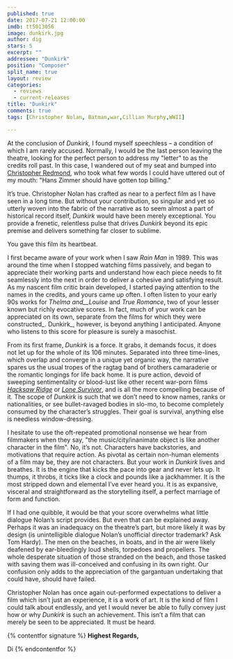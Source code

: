 ```yaml
---
published: true
date: 2017-07-21 12:00:00
imdb: tt5013056
image: dunkirk.jpg
author: dig
stars: 5
excerpt: ""
addressee: "Dunkirk"
position: "Composer"
split_name: true
layout: review
categories: 
  - reviews
  - current-releases
title: "Dunkirk"
comments: true
tags: [Christopher Nolan, Batman,war,Cillian Murphy,WWII]

---
```


At the conclusion of _Dunkirk,_ I found myself speechless – a condition of which I am rarely accused. Normally, I would be the last person leaving the theatre, looking for the perfect person to address my "letter" to as the credits roll past. In this case, I wandered out of my seat and bumped into [Christopher Redmond](http://www.dearcastandcrew.com/writers/christopherr/), who took what few words I could have uttered out of my mouth: "Hans Zimmer should have gotten top billing."

It’s true. Christopher Nolan has crafted as near to a perfect film as I have seen in a long time. But without your contribution, so singular and yet so utterly woven into the fabric of the narrative as to seem almost a part of historical record itself, _Dunkirk_ would have been merely exceptional. You provide a frenetic, relentless pulse that drives _Dunkirk_ beyond its epic premise and delivers something far closer to sublime.

You gave this film its heartbeat.

I first became aware of your work when I saw _Rain Man_ in 1989. This was around the time when I stopped watching films passively, and began to appreciate their working parts and understand how each piece needs to fit seamlessly into the next in order to deliver a cohesive and satisfying result. As my nascent film critic brain developed, I started paying attention to the names in the credits, and yours came up often. I often listen to your early 90s works for _Thelma and__Louise_ and _True Romance_, two of your lesser known but richly evocative scores. In fact, much of your work can be appreciated on its own, separate from the films for which they were constructed_. Dunkirk_, however, is beyond anything I anticipated. Anyone who listens to this score for pleasure is surely a masochist.

From its first frame, _Dunkirk_ is a force. It grabs, it demands focus, it does not let up for the whole of its 106 minutes. Separated into three time-lines, which overlap and converge in a unique yet organic way, the narrative spares us the usual tropes of the ragtag band of brothers camaraderie or the romantic longings for life back home. It is pure action, devoid of sweeping sentimentality or blood-lust like other recent war-porn films [_Hacksaw Ridge_](http://www.dearcastandcrew.com/content/2016/11/4/hacksaw-ridge.html) or [_Lone Survivor_](http://www.dearcastandcrew.com/content/2014/1/9/lone-survivor.html), and is all the more compelling because of it. The scope of _Dunkirk_ is such that we don’t need to know names, ranks or nationalities, or see bullet-ravaged bodies in slo-mo, to become completely consumed by the character’s struggles. Their goal is survival, anything else is needless window-dressing.

I hesitate to use the oft-repeated promotional nonsense we hear from filmmakers when they say, "the music/city/inanimate object is like another character in the film". No, it’s not. Characters have backstories, and motivations that require action. As pivotal as certain non-human elements of a film may be, they are not characters. But your work in _Dunkirk_ lives and breathes. It is the engine that kicks the pace into gear and never lets up. It thumps, it throbs, it ticks like a clock and pounds like a jackhammer. It is the most stripped down and elemental I’ve ever heard you. It is as expansive, visceral and straightforward as the storytelling itself, a perfect marriage of form and function.

If I had one quibble, it would be that your score overwhelms what little dialogue Nolan’s script provides. But even that can be explained away. Perhaps it was an inadequacy on the theatre’s part, but more likely it was by design (is unintelligible dialogue Nolan’s unofficial director trademark? Ask Tom Hardy). The men on the beaches, in boats, and in the air were likely deafened by ear-bleedingly loud shells, torpedoes and propellers. The whole desperate situation of those stranded on the beach, and those tasked with saving them was ill-conceived and confusing in its own right. Our confusion only adds to the appreciation of the gargantuan undertaking that could have, should have failed.

Christopher Nolan has once again out-performed expectations to deliver a film which isn’t just an experience, it is a work of art. It is the kind of film I could talk about endlessly, and yet I would never be able to fully convey just how or why _Dunkirk_ is such an achievement. This isn’t a film that can merely be seen to be appreciated. It must be heard.

{% contentfor signature %}
**Highest Regards,**

Di
{% endcontentfor %}
